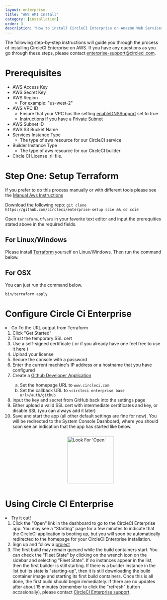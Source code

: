 ```yaml
---
layout: enterprise
title: "AWS AMI Install"
category: [installation]
order: 3
description: "How to install CircleCI Enterprise on Amazon Web Services (AWS)."
---
```


The following step-by-step instructions will guide you through the process of installing CircleCI Enterprise on AWS. If you have any questions as you go through these steps, please contact <enterprise-support@circleci.com>.

Prerequisites
==================

* AWS Access Key
* AWS Secret Key
* AWS Region 
	* For example: "us-west-2"
* AWS VPC ID
	* Ensure that your VPC has the setting [enableDNSSupport](https://docs.aws.amazon.com/AmazonVPC/latest/UserGuide/vpc-dns.html#vpc-dns-updating) 
	set to true
	* Instructions if you have a [Private Subnet]({{site.baseurl}}/enterprise/aws-private-subnet/)
* AWS Subnet ID
* AWS S3 Bucket Name
* Services Instance Type
	* The type of aws resource for our CircleCI service 
* Builder Instance Type
	* The type of aws resource for our CircleCI builder
* Circle CI License .rli file.

Step One: Setup Terraform
==================

If you prefer to do this process manually or with different tools please see the [Manual Aws Instructions]({{site.baseurl}}/enterprise/aws-manual/)
  
  
Download the following repo: `git clone https://github.com/circleci/enterprise-setup ccie && cd ccie`


Open `terraform.tfvars` in your favorite text editor and input the 
prerequities stated above in the required fields. 
 
For Linux/Windows
------------------
Please install <a href="https://www.terraform.io/downloads.html">Terraform</a> yourself on Linux/Windows. Then run the command below.

For OSX
------------------

You can just run the command below.

`bin/terraform apply`

Configure Circle Ci Enterprise
==================
<li>Go To the URL output from Terraform
  <ol>
	  <li>Click "Get Started"</li>
	  <li>Trust the temporary SSL cert</li>
	  <li>Use a self-signed certificate ( or if you already have one feel free to use it here )</li>
	  <li>Upload your license</li>
	  <li>Secure the console with a password</li>
	  <li>Enter the current machine's IP address or a hostname that you have configured</li>
	  <li>Create a  <a href="https://github.com/settings/applications/new">Github Developer Application</a></li>
	  <ol type="a">
	  	<li>Set the homepage URL to <code>www.circleci.com</code> </li>
	  	<li>Set the callback URL to <code>&lt;circleci enterprise base url&gt;/auth/github</code></li>
	  </ol>
	  <li>Input the key and secret from GitHub back into the settings page</li>
	  <li>Either upload a valid SSL cert with intermediate certificates and key, or disable SSL (you can always add it later)</li>
	  <li>Save and start the app (all other default settings are fine for now). You will be redirected to the System Console Dashboard,
	      where you should soon see an indication that the app has started like below.</li>
      </ol>
      </li>

   <img src="{{site.baseurl}}/assets/img/docs/started.png" alt="Look For 'Open'" width="150" style="margin: 10px; margin-left: 200px">
  
Using Circle CI Enterprise 
==================

  <li>Try it out!
    <ol>
      <li>Click the "Open" link in the dashboard to go to the CircleCI Enterprise app. You may see a "Starting" page for a few minutes to indicate that the CircleCI
          application is booting up, but you will soon be automatically redirected to the homepage for your CircleCI Enterprise installation.</li>
      <li>Sign up and follow a <a href="/docs/enterprise/quick-start/">project</a></li>
      <li>The first build may remain queued while the build containers start. You can check the "Fleet State" by clicking on the wrench icon on the sidebar and selecting "Fleet State".
If no instances appear in the list, then the first builder is still starting. If there is a builder instance in the list but its state is "starting-up", then it is still downloading the build container image and starting its first build containers. Once this is all done, the first build should begin immediately. If there are no updates after about 15 minutes (remember to click the "refresh" button occasionally), please contact <a href="mailto:enterprise-support@circleci.com">CircleCI Enterprise support</a>.</li>
    </ol>
  </li>

